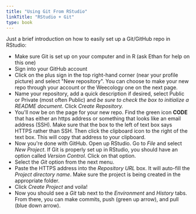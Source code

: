 ```yaml
---
title: "Using Git From RStudio"
linkTitle: "RStudio + Git"
type: book
---
```


Just a brief introduction on how to easily set up a Git/GitHub repo in RStudio:

* Make sure Git is set up on your computer and in R (ask Ethan for help on this one)
* Sign into your GitHub account 
* Click on the plus sign in the top right-hand corner (near your profile picture) and select "New repository". You can    choose to make your new repo through your account or the Weecology one on the next page.
* Name your repository, add a quick description if desired, select Public or Private (most often Public) and _be sure to check the box to initialize a README document_. Click _Create Repository._
* You'll now be on the page for your new repo. Find the green icon **CODE** that has either an https address or something that looks like an email address (SSH). Make sure that the box to the left of text box says HTTPS rather than SSH. Then click the clipboard icon to the right of the text box. This will copy that address to your clipboard.
* Now you're done with GitHub. Open up RStudio. Go to _File_ and select _New Project_. If Git is properly set up in RStudio, you should have an option called _Version Control_. Click on that option.
* Select the _Git_ option from the next menu.
* Paste the HTTPS address into the _Repository URL_ box. It will auto-fill the _Project directory name_. Make sure the project is being created in the appropriate folder.
* Click _Create Project_ and voila!
* Now you should see a _Git_ tab next to the _Environment_ and _History_ tabs. From there, you can make commits, push (green up arrow), and pull (blue down arrow).